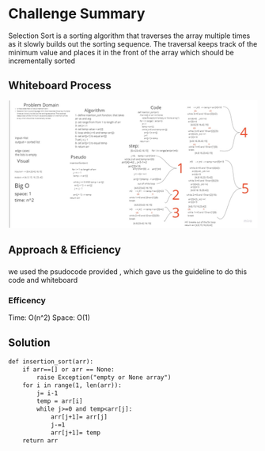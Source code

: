 # Challenge Summary
Selection Sort is a sorting algorithm that traverses the array multiple times as it slowly builds out the sorting sequence. The traversal keeps track of the minimum value and places it in the front of the array which should be incrementally sorted

## Whiteboard Process
![insertionsort](../../assets/insertion_sort.jpg)


## Approach & Efficiency
### 
we used the psudocode provided , which gave us the guideline to do this code and whiteboard
### Efficency
Time: O(n^2)
Space: O(1)



## Solution
```
def insertion_sort(arr):
    if arr==[] or arr == None:
        raise Exception("empty or None array")
    for i in range(1, len(arr)):
        j= i-1
        temp = arr[i]
        while j>=0 and temp<arr[j]:
            arr[j+1]= arr[j]
            j-=1
            arr[j+1]= temp
    return arr

```
